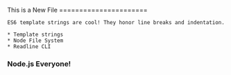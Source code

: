 This is a New File
    ======================
    
    ES6 template strings are cool! They honor line breaks and indentation.
    
    * Template strings
    * Node File System
    * Readline CLI

### Node.js Everyone!